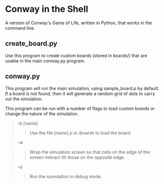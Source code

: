 # Conway in the Shell
A version of Conway's Game of Life, written in Python, that works in the command line.

## create_board.py
Use this program to create custom boards (stored in boards/) that are usable in the main conway.py program.

## conway.py
This program will run the main simulation, using sample_board.p by default. If a board is not found, then it will generate a random grid of dots to carry out the simulation.

This program can be run with a number of flags to load custom boards or change the nature of the simulation.  

>-b [name]  

>>Use the file [name].p in /boards to load the board.  

>-w  

>>Wrap the simulation screen so that cells on the edge of the screen interact  ith those on the opposite edge.  

>-d  

>>Run the sumulation in debug mode.  
